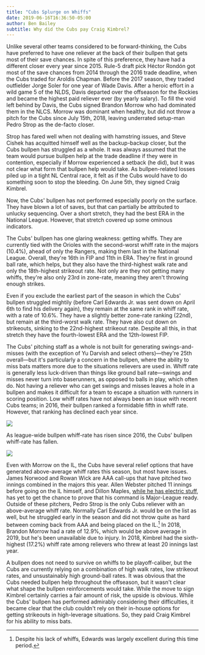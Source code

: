 ```yaml
---
title: "Cubs Splurge on Whiffs"
date: 2019-06-16T16:36:50-05:00
author: Ben Bailey
subtitle: Why did the Cubs pay Craig Kimbrel?
---
```


Unlike several other teams considered to be forward-thinking, the Cubs have preferred to have one reliever at the back of their bullpen that gets most of their save chances. In spite of this preference, they have had a different closer every year since 2015. Rule-5 draft pick Héctor Rondón got most of the save chances from 2014 through the 2016 trade deadline, when the Cubs traded for Aroldis Chapman. Before the 2017 season, they traded outfielder Jorge Soler for one year of Wade Davis. After a heroic effort in a wild game 5 of the NLDS, Davis departed over the offseason for the Rockies and became the highest paid reliever ever (by yearly salary). To fill the void left behind by Davis, the Cubs signed Brandon Morrow who had dominated them in the NLCS. Morrow was dominant when healthy, but did not throw a pitch for the Cubs since July 15th, 2018, leaving underrated setup-man Pedro Strop as the de-facto closer.

Strop has fared well when not dealing with hamstring issues, and Steve Cishek has acquitted himself well as the backup-backup closer, but the Cubs bullpen has struggled as a whole. It was always assumed that the team would pursue bullpen help at the trade deadline if they were in contention, especially if Morrow experienced a setback (he did), but it was not clear what form that bullpen help would take. As bullpen-related losses piled up in a tight NL Central race, it felt as if the Cubs would have to do something soon to stop the bleeding. On June 5th, they signed Craig Kimbrel.

Now, the Cubs' bullpen has not performed especially poorly on the surface. They have blown a lot of saves, but that can partially be attributed to unlucky sequencing. Over a short stretch, they had the best ERA in the National League. However, that stretch covered up some ominous indicators.

The Cubs' bullpen has one glaring weakness: getting whiffs. They are currently tied with the Orioles with the second-worst whiff rate in the majors (10.4%), ahead of only the Rangers, making them last in the National League. Overall, they're 16th in FIP and 11th in ERA. They're first in ground ball rate, which helps, but they also have the third-highest walk rate and only the 18th-highest strikeout rate. Not only are they not getting many whiffs, they're also only 23rd in zone-rate, meaning they aren't throwing enough strikes.

Even if you exclude the earliest part of the season in which the Cubs' bullpen struggled mightily (before Carl Edwards Jr. was sent down on April 6th to find his delivery again), they remain at the same rank in whiff rate, with a rate of 10.6%. They have a slightly better zone-rate ranking (22nd), but remain at the third-worst walk rate. They have also cut down on strikeouts, sinking to the 22nd-highest strikeout rate. Despite all this, in that stretch they have the fourth-lowest ERA and the 12th-lowest FIP.

The Cubs' pitching staff as a whole is not built for generating swings-and-misses (with the exception of Yu Darvish and select others)—they're 25th overall—but it's particularly a concern in the bullpen, where the ability to miss bats matters more due to the situations relievers are used in. Whiff rate is generally less luck-driven than things like ground ball rate—swings and misses never turn into baserunners, as opposed to balls in play, which often do. Not having a reliever who can get swings and misses leaves a hole in a bullpen and makes it difficult for a team to escape a situation with runners in scoring position. Low whiff rates have not always been an issue with recent Cubs teams; in 2016, their bullpen ranked a formidable fifth in whiff rate. However, that ranking has declined each year since.

![](/img/whiffs/whiff_ranking.png)

As league-wide bullpen whiff-rate has risen since 2016, the Cubs' bullpen whiff-rate has fallen.

![](/img/whiffs/whiff_rate.png)

Even with Morrow on the IL, the Cubs have several relief options that have generated above-average whiff rates this season, but most have issues. James Norwood and Rowan Wick are AAA call-ups that have pitched two innings combined in the majors this year. Allen Webster pitched 11 innings before going on the IL himself, and Dillon Maples, [while he has electric stuff](https://25thman.com/lets-watch-dillon-maples-make-people-uncomfortable/), has yet to get the chance to prove that his command is Major-League ready. Outside of these pitchers, Pedro Strop is the only Cubs reliever with an above-average whiff rate. Normally Carl Edwards Jr. would be on the list as well, but he struggled early in the season and did not throw quite as hard between coming back from AAA and being placed on the IL.[^1] In 2018, Brandon Morrow had a rate of 12.9%, which would be above average in 2019, but he's been unavailable due to injury. In 2018, Kimbrel had the sixth-highest (17.2%) whiff rate among relievers who threw at least 20 innings last year.

A bullpen does not need to survive on whiffs to be playoff-caliber, but the Cubs are currently relying on a combination of high walk rates, low strikeout rates, and unsustainably high ground-ball rates. It was obvious that the Cubs needed bullpen help throughout the offseason, but it wasn't clear what shape the bullpen reinforcements would take. While the move to sign Kimbrel certainly carries a fair amount of risk, the upside is obvious. While the Cubs' bullpen has performed admirably considering their difficulties, it became clear that the club couldn't rely on their in-house options for getting strikeouts in high-leverage situations. So, they paid Craig Kimbrel for his ability to miss bats.

[^1]: Despite his lack of whiffs, Edwards was largely excellent during this time period.
